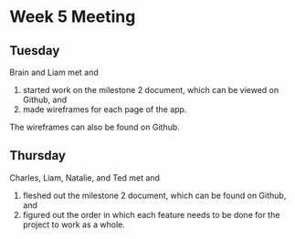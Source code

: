 # Week 5 Meeting

## Tuesday

Brain and Liam met and

1. started work on the milestone 2 document, which can be viewed on Github, and
2. made wireframes for each page of the app.

The wireframes can also be found on Github.

## Thursday

Charles, Liam, Natalie, and Ted met and

1. fleshed out the milestone 2 document, which can be found on Github, and
2. figured out the order in which each feature needs to be done for the project to work as a whole.